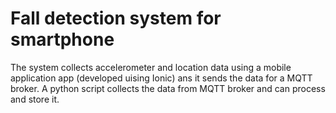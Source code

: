 # Fall detection system for smartphone

The system collects accelerometer and location data using a mobile application app (developed uising Ionic) ans it sends the data for a MQTT broker. A python script collects the data from MQTT broker and can process and store it.
